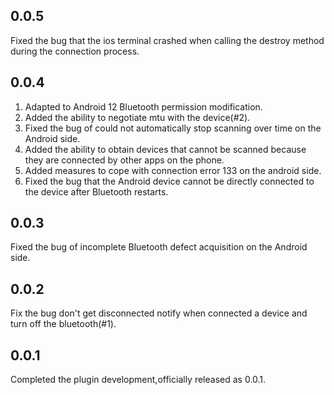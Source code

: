 ## 0.0.5
Fixed the bug that the ios terminal crashed when calling the destroy method during the connection process.

## 0.0.4
1. Adapted to Android 12 Bluetooth permission modification.
2. Added the ability to negotiate mtu with the device(#2).
3. Fixed the bug of could not automatically stop scanning over time on the Android side.
4. Added the ability to obtain devices that cannot be scanned because they are connected by other apps on the phone.
5. Added measures to cope with connection error 133 on the android side.
6. Fixed the bug that the Android device cannot be directly connected to the device after Bluetooth restarts.

## 0.0.3
Fixed the bug of incomplete Bluetooth defect acquisition on the Android side.

## 0.0.2
Fix the bug don't get disconnected notify when connected a device and turn off the bluetooth(#1).

## 0.0.1
Completed the plugin development,officially released as 0.0.1.

